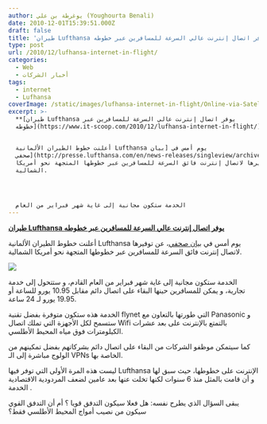 ```yaml
---
author: يوغرطة بن علي (Youghourta Benali)
date: 2010-12-01T15:39:51.000Z
draft: false
title: 'طيران Lufthansa يوفر اتصال إنترنت عالي السرعة للمسافرين عبر خطوطه '
type: post
url: /2010/12/lufhansa-internet-in-flight/
categories:
  - Web
  - أخبار الشركات
tags:
  - internet
  - Lufhansa
coverImage: /static/images/lufhansa-internet-in-flight/Online-via-Satellite-_03.jpg
excerpt: >-
  **[طيران Lufthansa يوفر اتصال إنترنت عالي السرعة للمسافرين عبر
  خطوطه](https://www.it-scoop.com/2010/12/lufhansa-internet-in-flight/)**


  أعلنت خطوط الطيران الألمانية Lufthansa يوم أمس في [بيان
  صحفي](http://presse.lufthansa.com/en/news-releases/singleview/archive/2010/november/30/article/1826.html)،
  عن توفيرها لاتصال إنترنت فائق السرعة للمسافرين عبر خطوطها المتجهة نحو أمريكا
  الشمالية.




  الخدمة ستكون مجانية إلى غاية شهر فبراير من العام
---
```

**[طيران Lufthansa يوفر اتصال إنترنت عالي السرعة للمسافرين عبر خطوطه](https://www.it-scoop.com/2010/12/lufhansa-internet-in-flight/)**

أعلنت خطوط الطيران الألمانية Lufthansa يوم أمس في [بيان صحفي](http://presse.lufthansa.com/en/news-releases/singleview/archive/2010/november/30/article/1826.html)، عن توفيرها لاتصال إنترنت فائق السرعة للمسافرين عبر خطوطها المتجهة نحو أمريكا الشمالية.

![](/static/images/lufhansa-internet-in-flight/Online-via-Satellite-\_03.jpg)

الخدمة ستكون مجانية إلى غاية شهر فبراير من العام القادم، و ستتحول إلى خدمة تجارية، و يمكن للمسافرين حينها البقاء على اتصال دائم مقابل 10.95 يورو للساعة أو 19.95 يورو لـ 24 ساعة.

الخدمة هذه ستكون متوفرة بفضل تقنية flynet التي طورتها بالتعاون مع Panasonic و ستسمح لكل الأجهزة التي تملك اتصال Wifi بالتمتع بالإنترنت على بعد عشرات الكيلومترات فوق مياه المحيط الأطلسي.

كما سيتمكن موظفو الشركات من البقاء على اتصال دائم بشركاتهم بفضل تمكينهم من الولوج مباشرة إلى الـ VPNs الخاصة بها.

ليست هذه المرة الأولى التي توفر فيها Lufthansa الإنترنت على خطوطها، حيث سبق لها و أن قامت بالمثل منذ 6 سنوات لكنها تخلت عنها بعد عامين لضعف المردودية الاقتصادية الخدمة .

يبقى السؤال الذي يطرح نفسه: هل فعلا سيكون التدفق قويا ؟ أم أن التدفق القوي سيكون من نصيب أمواج المحيط الأطلسي فقط؟
